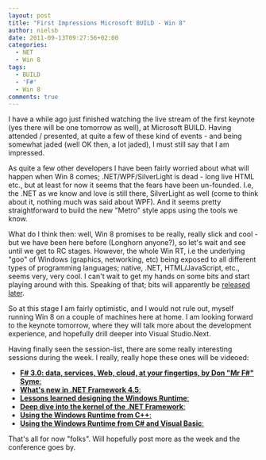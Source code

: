 ```yaml
---
layout: post
title: "First Impressions Microsoft BUILD - Win 8"
author: nielsb
date: 2011-09-13T09:27:56+02:00
categories:
  - NET
  - Win 8
tags:
  - BUILD
  - 'F#'
  - Win 8
comments: true
---
```

I have a while ago just finished watching the live stream of the first keynote (yes there will be one tomorrow as well), at Microsoft BUILD. Having attended / presented, at quite a few of these kind of events - and being somewhat jaded (well OK then, a lot jaded), I must still say that I am impressed.

<!--more-->

As quite a few other developers I have been fairly worried about what will happen when Win 8 comes; .NET/WPF/SilverLight is dead - long live HTML etc., but at least for now it seems that the fears have been un-founded. I.e, the .NET as we know and love is still there, SilverLight as well (come to think about it, nothing much was said about WPF). And it seems pretty straightforward to build the new "Metro" style apps using the tools we know.

What do I think then: well, Win 8 promises to be really, really slick and cool - but we have been here before (Longhorn anyone?), so let's wait and see until we get to RC stages. However, the whole Win RT, i.e the underlying "goo" of Windows (graphics, networking, etc) being exposed to all different types of programming languages; native, .NET, HTML/JavaScript, etc., seems very, very cool. I can't wait to get my hands on some bits and start playing around with this. Speaking of that; bits will apparently be [released later][1].

So at this stage I am fairly optimistic, and I would not rule out, myself running Win 8 on a couple of machines here at home. I am looking forward to the keynote tomorrow, where they will talk more about the development experience, and hopefully drill deeper into Visual Studio.Next.

Having finally seen the session-list, there are some really interesting sessions during the week. I really, really hope these ones will be videoed:

* [**F# 3.0: data, services, Web, cloud, at your fingertips, by Don "Mr F#" Syme**:][2]
* [**What's new in .NET Framework 4.5**:][3]
* [**Lessons learned designing the Windows Runtime**:][4]
* [**Deep dive into the kernel of the .NET Framework**:][5]
* [**Using the Windows Runtime from C++**:][6]
* [**Using the Windows Runtime from C# and Visual Basic**:][7]

That's all for now "folks". Will hopefully post more as the week and the conference goes by.

[1]: http://bit.ly/nX2K3a
[2]: http:bit.ly/n16Xyu
[3]: http://bit.ly/n7tUKU
[4]: http://bit.ly/pd3XZN
[5]: http://bit.ly/nX5czN
[6]: http://bit.ly/r8Iyq8
[7]: http://bit.ly/r4Q1cT
